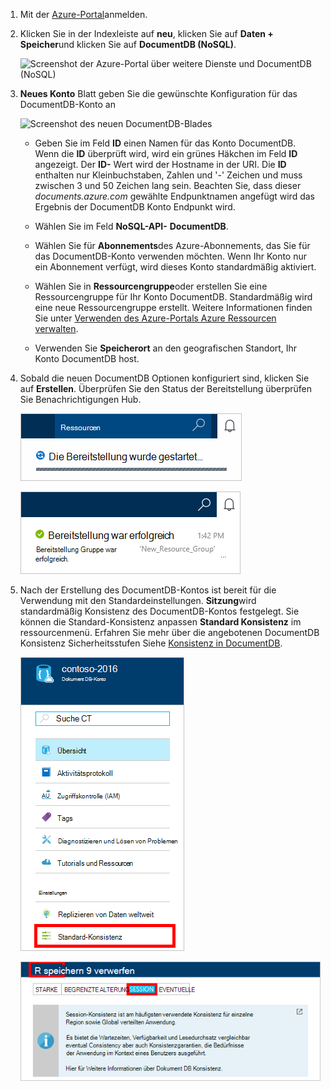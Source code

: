 1.  Mit der [Azure-Portal](https://portal.azure.com/)anmelden.
2.  Klicken Sie in der Indexleiste auf **neu**, klicken Sie auf **Daten + Speicher**und klicken Sie auf **DocumentDB (NoSQL)**.

    ![Screenshot der Azure-Portal über weitere Dienste und DocumentDB (NoSQL)](./media/documentdb-create-dbaccount/create-nosql-db-databases-json-tutorial-1.png)  

3. **Neues Konto** Blatt geben Sie die gewünschte Konfiguration für das DocumentDB-Konto an

    ![Screenshot des neuen DocumentDB-Blades](./media/documentdb-create-dbaccount/create-nosql-db-databases-json-tutorial-2.png)

    - Geben Sie im Feld **ID** einen Namen für das Konto DocumentDB.  Wenn die **ID** überprüft wird, wird ein grünes Häkchen im Feld **ID** angezeigt. Der **ID-** Wert wird der Hostname in der URI. Die **ID** enthalten nur Kleinbuchstaben, Zahlen und '-' Zeichen und muss zwischen 3 und 50 Zeichen lang sein. Beachten Sie, dass dieser *documents.azure.com* gewählte Endpunktnamen angefügt wird das Ergebnis der DocumentDB Konto Endpunkt wird.

    - Wählen Sie im Feld **NoSQL-API-** **DocumentDB**.  

    - Wählen Sie für **Abonnements**des Azure-Abonnements, das Sie für das DocumentDB-Konto verwenden möchten. Wenn Ihr Konto nur ein Abonnement verfügt, wird dieses Konto standardmäßig aktiviert.

    - Wählen Sie in **Ressourcengruppe**oder erstellen Sie eine Ressourcengruppe für Ihr Konto DocumentDB.  Standardmäßig wird eine neue Ressourcengruppe erstellt. Weitere Informationen finden Sie unter [Verwenden des Azure-Portals Azure Ressourcen verwalten](../articles/azure-portal/resource-group-portal.md).

    - Verwenden Sie **Speicherort** an den geografischen Standort, Ihr Konto DocumentDB host. 

4.  Sobald die neuen DocumentDB Optionen konfiguriert sind, klicken Sie auf **Erstellen**. Überprüfen Sie den Status der Bereitstellung überprüfen Sie Benachrichtigungen Hub.  

    ![Erstellen Sie Datenbanken schnell - Screenshot Benachrichtigungen Hub, zeigen, dass das DocumentDB-Konto erstellt wird](./media/documentdb-create-dbaccount/create-nosql-db-databases-json-tutorial-4.png)  

    ![Screenshot der Benachrichtigungen Hub, zeigen, dass das DocumentDB-Konto wurde erfolgreich erstellt und einer Ressourcengruppe - Onlinedatenbank Creator Benachrichtigung bereitgestellt](./media/documentdb-create-dbaccount/create-nosql-db-databases-json-tutorial-5.png)

5.  Nach der Erstellung des DocumentDB-Kontos ist bereit für die Verwendung mit den Standardeinstellungen. **Sitzung**wird standardmäßig Konsistenz des DocumentDB-Kontos festgelegt.  Sie können die Standard-Konsistenz anpassen **Standard Konsistenz** im ressourcenmenü. Erfahren Sie mehr über die angebotenen DocumentDB Konsistenz Sicherheitsstufen Siehe [Konsistenz in DocumentDB](../articles/documentdb/documentdb-consistency-levels.md).

    ![Screenshot der Ressourcengruppe Blade - Anwendungsentwicklung beginnen](./media/documentdb-create-dbaccount/create-nosql-db-databases-json-tutorial-6.png)  

    ![Screenshot der Konsistenz auf Blade - Session-Konsistenz](./media/documentdb-create-dbaccount/create-nosql-db-databases-json-tutorial-7.png)  

[How to: Create a DocumentDB account]: #Howto
[Next steps]: #NextSteps
[documentdb-manage]:../articles/documentdb/documentdb-manage.md
